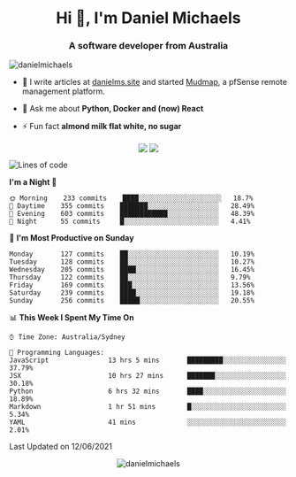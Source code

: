<h1 align="center">Hi 👋, I'm Daniel Michaels</h1>
<h3 align="center">A software developer from Australia</h3>
<p align="left"> <img src="https://komarev.com/ghpvc/?username=danielmichaels" alt="danielmichaels" /> </p>

- 📝 I write articles at [danielms.site](https://danielms.site) and started [Mudmap](https://mudmap.io?ref=danielmichaels), a pfSense remote management platform.

- 💬 Ask me about **Python, Docker and (now) React**

- ⚡ Fun fact **almond milk flat white, no sugar**

<p align="center">
<a href="https://twitter.com/dansult" target="_blank"><img align="center" src="https://img.shields.io/badge/twitter-%231DA1F2.svg?&style=for-the-badge&logo=twitter&logoColor=white"></a>
<a href="https://linkedin.com/in/daniel-michaels" target="_blank"><img align="center" src="https://img.shields.io/badge/linkedin-%230077B5.svg?&style=for-the-badge&logo=linkedin&logoColor=white"></a>
</p>

<!--START_SECTION:waka-->
![Lines of code](https://img.shields.io/badge/From%20Hello%20World%20I%27ve%20Written-413806%20lines%20of%20code-blue)

**I'm a Night 🦉** 

```text
🌞 Morning    233 commits    ████░░░░░░░░░░░░░░░░░░░░░   18.7% 
🌆 Daytime    355 commits    ███████░░░░░░░░░░░░░░░░░░   28.49% 
🌃 Evening    603 commits    ████████████░░░░░░░░░░░░░   48.39% 
🌙 Night      55 commits     █░░░░░░░░░░░░░░░░░░░░░░░░   4.41%

```
📅 **I'm Most Productive on Sunday** 

```text
Monday       127 commits    ██░░░░░░░░░░░░░░░░░░░░░░░   10.19% 
Tuesday      128 commits    ██░░░░░░░░░░░░░░░░░░░░░░░   10.27% 
Wednesday    205 commits    ████░░░░░░░░░░░░░░░░░░░░░   16.45% 
Thursday     122 commits    ██░░░░░░░░░░░░░░░░░░░░░░░   9.79% 
Friday       169 commits    ███░░░░░░░░░░░░░░░░░░░░░░   13.56% 
Saturday     239 commits    ████░░░░░░░░░░░░░░░░░░░░░   19.18% 
Sunday       256 commits    █████░░░░░░░░░░░░░░░░░░░░   20.55%

```


📊 **This Week I Spent My Time On** 

```text
⌚︎ Time Zone: Australia/Sydney

💬 Programming Languages: 
JavaScript               13 hrs 5 mins       █████████░░░░░░░░░░░░░░░░   37.79% 
JSX                      10 hrs 27 mins      ███████░░░░░░░░░░░░░░░░░░   30.18% 
Python                   6 hrs 32 mins       ████░░░░░░░░░░░░░░░░░░░░░   18.89% 
Markdown                 1 hr 51 mins        █░░░░░░░░░░░░░░░░░░░░░░░░   5.34% 
YAML                     41 mins             ░░░░░░░░░░░░░░░░░░░░░░░░░   2.01%

```


 Last Updated on 12/06/2021
<!--END_SECTION:waka-->

<p align="center"> <img src="https://github-readme-stats.vercel.app/api?username=danielmichaels&show_icons=true" alt="danielmichaels" /> </p>

